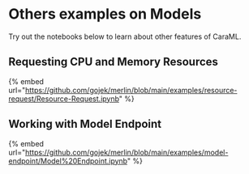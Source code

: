 # Others examples on Models

Try out the notebooks below to learn about other features of CaraML.

## Requesting CPU and Memory Resources

{% embed url="https://github.com/gojek/merlin/blob/main/examples/resource-request/Resource-Request.ipynb" %}

## Working with Model Endpoint

{% embed url="https://github.com/gojek/merlin/blob/main/examples/model-endpoint/Model%20Endpoint.ipynb" %}
